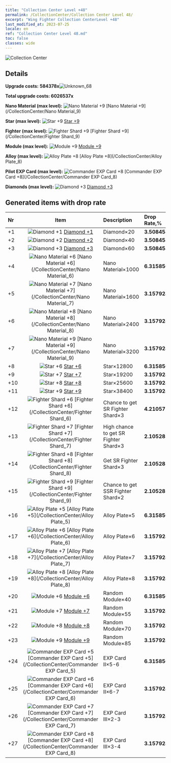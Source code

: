```yaml
---
title: "Collection Center Level +48"
permalink: /CollectionCenter/Collection Center Level 48/
excerpt: "Wing Fighter Collection CenterLevel +48"
last_modified_at: 2023-07-25
locale: en
ref: "Collection Center Level 48.md"
toc: false
classes: wide
---
```



  ![Collection Center](/images/bh_img6.png)

## Details

 **Upgrade costs:** **584378x**![Unknown_68](/images/item/bh_img25_p.png)

 **Total upgrade costs: 6026537x**

 **Nano Material (max level):** ![Nano Material +9](/images/cc/CC_Nano_Material_6_p.png) [Nano Material +9](/CollectionCenter/Nano Material_9)

 **Star (max level):** ![Star +9](/images/cc/CC_Star_6_p.png) [Star +9](/CollectionCenter/Star_9)

 **Fighter (max level):** ![Fighter Shard +9](/images/cc/CC_Fighter_Shard_6_p.png) [Fighter Shard +9](/CollectionCenter/Fighter Shard_9)

 **Module (max level):** ![Module +9](/images/cc/CC_Module_6_p.png) [Module +9](/CollectionCenter/Module_9)

 **Alloy (max level):** ![Alloy Plate +8](/images/cc/CC_Alloy_Plate_5_p.png) [Alloy Plate +8](/CollectionCenter/Alloy Plate_8)

 **Pilot EXP Card (max level):** ![Commander EXP Card +8](/images/cc/CC_Pilot_EXP_Card_5_p.png) [Commander EXP Card +8](/CollectionCenter/Commander EXP Card_8)

 **Diamonds (max level):** ![Diamond +3](/images/cc/CC_Diamond_3_p.png) [Diamond +3](/CollectionCenter/Diamond_3)

## Generated items with drop rate

  |  Nr |     Item   |    Description   |  Drop Rate,% |
  |:----|:----------:|:-----------------|:-------------|
  | +1 | ![Diamond +1](/images/cc/CC_Diamond_1_p.png) [Diamond +1](/CollectionCenter/Diamond_1) | Diamond×20 | **3.508458** |
  | +2 | ![Diamond +2](/images/cc/CC_Diamond_2_p.png) [Diamond +2](/CollectionCenter/Diamond_2) | Diamond×40 | **3.508458** |
  | +3 | ![Diamond +3](/images/cc/CC_Diamond_3_p.png) [Diamond +3](/CollectionCenter/Diamond_3) | Diamond×60 | **3.508458** |
  | +4 | ![Nano Material +6](/images/cc/CC_Nano_Material_5_p.png) [Nano Material +6](/CollectionCenter/Nano Material_6) | Nano Material×1000 | **6.315856** |
  | +5 | ![Nano Material +7](/images/cc/CC_Nano_Material_5_p.png) [Nano Material +7](/CollectionCenter/Nano Material_7) | Nano Material×1600 | **3.157928** |
  | +6 | ![Nano Material +8](/images/cc/CC_Nano_Material_5_p.png) [Nano Material +8](/CollectionCenter/Nano Material_8) | Nano Material×2400 | **3.157928** |
  | +7 | ![Nano Material +9](/images/cc/CC_Nano_Material_6_p.png) [Nano Material +9](/CollectionCenter/Nano Material_9) | Nano Material×3200 | **3.157928** |
  | +8 | ![Star +6](/images/cc/CC_Star_5_p.png) [Star +6](/CollectionCenter/Star_6) | Star×12800 | **6.315856** |
  | +9 | ![Star +7](/images/cc/CC_Star_5_p.png) [Star +7](/CollectionCenter/Star_7) | Star×19200 | **3.157928** |
  | +10 | ![Star +8](/images/cc/CC_Star_5_p.png) [Star +8](/CollectionCenter/Star_8) | Star×25600 | **3.157928** |
  | +11 | ![Star +9](/images/cc/CC_Star_6_p.png) [Star +9](/CollectionCenter/Star_9) | Star×38400 | **3.157928** |
  | +12 | ![Fighter Shard +6](/images/cc/CC_Fighter_Shard_5_p.png) [Fighter Shard +6](/CollectionCenter/Fighter Shard_6) | Chance to get SR Fighter Shard×3 | **4.210571** |
  | +13 | ![Fighter Shard +7](/images/cc/CC_Fighter_Shard_5_p.png) [Fighter Shard +7](/CollectionCenter/Fighter Shard_7) | High chance to get SR Fighter Shard×3 | **2.1052854** |
  | +14 | ![Fighter Shard +8](/images/cc/CC_Fighter_Shard_5_p.png) [Fighter Shard +8](/CollectionCenter/Fighter Shard_8) | Get SR Fighter Shard×3 | **2.1052854** |
  | +15 | ![Fighter Shard +9](/images/cc/CC_Fighter_Shard_6_p.png) [Fighter Shard +9](/CollectionCenter/Fighter Shard_9) | Chance to get SSR Fighter Shard×2 | **2.1052854** |
  | +16 | ![Alloy Plate +5](/images/cc/CC_Alloy_Plate_5_p.png) [Alloy Plate +5](/CollectionCenter/Alloy Plate_5) | Alloy Plate×5 | **6.315856** |
  | +17 | ![Alloy Plate +6](/images/cc/CC_Alloy_Plate_5_p.png) [Alloy Plate +6](/CollectionCenter/Alloy Plate_6) | Alloy Plate×6 | **3.157928** |
  | +18 | ![Alloy Plate +7](/images/cc/CC_Alloy_Plate_5_p.png) [Alloy Plate +7](/CollectionCenter/Alloy Plate_7) | Alloy Plate×7 | **3.157928** |
  | +19 | ![Alloy Plate +8](/images/cc/CC_Alloy_Plate_5_p.png) [Alloy Plate +8](/CollectionCenter/Alloy Plate_8) | Alloy Plate×8 | **3.157928** |
  | +20 | ![Module +6](/images/cc/CC_Module_5_p.png) [Module +6](/CollectionCenter/Module_6) | Random Module×40 | **6.315856** |
  | +21 | ![Module +7](/images/cc/CC_Module_5_p.png) [Module +7](/CollectionCenter/Module_7) | Random Module×55 | **3.157928** |
  | +22 | ![Module +8](/images/cc/CC_Module_5_p.png) [Module +8](/CollectionCenter/Module_8) | Random Module×70 | **3.157928** |
  | +23 | ![Module +9](/images/cc/CC_Module_6_p.png) [Module +9](/CollectionCenter/Module_9) | Random Module×85 | **3.157928** |
  | +24 | ![Commander EXP Card +5](/images/cc/CC_Pilot_EXP_Card_5_p.png) [Commander EXP Card +5](/CollectionCenter/Commander EXP Card_5) | EXP Card II×5-6 | **6.315856** |
  | +25 | ![Commander EXP Card +6](/images/cc/CC_Pilot_EXP_Card_5_p.png) [Commander EXP Card +6](/CollectionCenter/Commander EXP Card_6) | EXP Card II×6-7 | **3.157928** |
  | +26 | ![Commander EXP Card +7](/images/cc/CC_Pilot_EXP_Card_5_p.png) [Commander EXP Card +7](/CollectionCenter/Commander EXP Card_7) | EXP Card III×2-3 | **3.157928** |
  | +27 | ![Commander EXP Card +8](/images/cc/CC_Pilot_EXP_Card_5_p.png) [Commander EXP Card +8](/CollectionCenter/Commander EXP Card_8) | EXP Card III×3-4 | **3.157928** |

